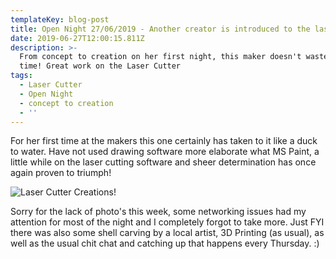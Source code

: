 ```yaml
---
templateKey: blog-post
title: Open Night 27/06/2019 - Another creator is introduced to the laser cutter
date: 2019-06-27T12:00:15.811Z
description: >-
  From concept to creation on her first night, this maker doesn't waste any
  time! Great work on the Laser Cutter
tags:
  - Laser Cutter
  - Open Night
  - concept to creation
  - ''
---
```

For her first time at the makers this one certainly has taken to it like a duck to water. Have not used drawing software more elaborate what MS Paint, a little while on the laser cutting software and sheer determination has once again proven to triumph! 

![Laser Cutter Creations!](/img/img_20190627_214708-collage.jpg "Laser Cutter Creations!")

Sorry for the lack of photo's this week, some networking issues had my attention for most of the night and I completely forgot to take more. Just FYI there was also some shell carving by a local artist, 3D Printing (as usual), as well as the usual chit chat and catching up that happens every Thursday. :)
